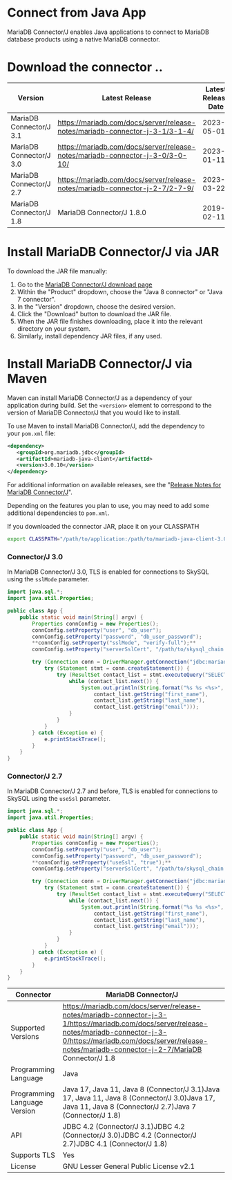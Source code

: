 # Connect from Java App

MariaDB Connector/J enables Java applications to connect to MariaDB database products using a native MariaDB connector.

# Download the connector ..

| Version | Latest Release | Latest Release Date | Maturity |
| --- | --- | --- | --- |
| MariaDB Connector/J 3.1 | https://mariadb.com/docs/server/release-notes/mariadb-connector-j-3-1/3-1-4/ | 2023-05-01 | General Availability |
| MariaDB Connector/J 3.0 | https://mariadb.com/docs/server/release-notes/mariadb-connector-j-3-0/3-0-10/ | 2023-01-11 | General Availability |
| MariaDB Connector/J 2.7 | https://mariadb.com/docs/server/release-notes/mariadb-connector-j-2-7/2-7-9/ | 2023-03-22 | General Availability |
| MariaDB Connector/J 1.8 | MariaDB Connector/J 1.8.0 | 2019-02-11 | GA |

# Install MariaDB Connector/J via JAR

To download the JAR file manually:

1. Go to the [MariaDB Connector/J download page](https://mariadb.com/downloads/connectors/connectors-data-access/java8-connector/)
2. Within the "Product" dropdown, choose the "Java 8 connector" or "Java 7 connector".
3. In the "Version" dropdown, choose the desired version.
4. Click the "Download" button to download the JAR file.
5. When the JAR file finishes downloading, place it into the relevant directory on your system.
6. Similarly, install dependency JAR files, if any used.

# Install MariaDB Connector/J via Maven

Maven can install MariaDB Connector/J as a dependency of your application during build. Set the `<version>` element to correspond to the version of MariaDB Connector/J that you would like to install.

To use Maven to install MariaDB Connector/J, add the dependency to your `pom.xml` file:

```xml
<dependency>
   <groupId>org.mariadb.jdbc</groupId>
   <artifactId>mariadb-java-client</artifactId>
   <version>3.0.10</version>
</dependency>
```

For additional information on available releases, see the "[Release Notes for MariaDB Connector/J](https://mariadb.com/docs/server/release-notes/mariadb-connector-j-3-1/)".

Depending on the features you plan to use, you may need to add some additional dependencies to `pom.xml`.

If you downloaded the connector JAR, place it on your CLASSPATH

```bash
export CLASSPATH="/path/to/application:/path/to/mariadb-java-client-3.0.10.jar"
```

### **Connector/J 3.0**

In MariaDB Connector/J 3.0, TLS is enabled for connections to SkySQL using the `sslMode` parameter.

```java
import java.sql.*;
import java.util.Properties;

public class App {
    public static void main(String[] argv) {
        Properties connConfig = new Properties();
        connConfig.setProperty("user", "db_user");
        connConfig.setProperty("password", "db_user_password");
        **connConfig.setProperty("sslMode", "verify-full");**
        connConfig.setProperty("serverSslCert", "/path/to/skysql_chain.pem");

        try (Connection conn = DriverManager.getConnection("jdbc:mariadb://HOST:PORT", connConfig)) {
            try (Statement stmt = conn.createStatement()) {
                try (ResultSet contact_list = stmt.executeQuery("SELECT first_name, last_name, email FROM test.contacts")) {
                    while (contact_list.next()) {
                        System.out.println(String.format("%s %s <%s>",
                            contact_list.getString("first_name"),
                            contact_list.getString("last_name"),
                            contact_list.getString("email")));
                    }
                }
            }
        } catch (Exception e) {
            e.printStackTrace();
        }
    }
}
```

### **Connector/J 2.7**

In MariaDB Connector/J 2.7 and before, TLS is enabled for connections to SkySQL using the `useSsl` parameter.

```java
import java.sql.*;
import java.util.Properties;

public class App {
    public static void main(String[] argv) {
        Properties connConfig = new Properties();
        connConfig.setProperty("user", "db_user");
        connConfig.setProperty("password", "db_user_password");
        **connConfig.setProperty("useSsl", "true");**
        connConfig.setProperty("serverSslCert", "/path/to/skysql_chain.pem");

        try (Connection conn = DriverManager.getConnection("jdbc:mariadb://HOST:PORT", connConfig)) {
            try (Statement stmt = conn.createStatement()) {
                try (ResultSet contact_list = stmt.executeQuery("SELECT first_name, last_name, email FROM test.contacts")) {
                    while (contact_list.next()) {
                        System.out.println(String.format("%s %s <%s>",
                            contact_list.getString("first_name"),
                            contact_list.getString("last_name"),
                            contact_list.getString("email")));
                    }
                }
            }
        } catch (Exception e) {
            e.printStackTrace();
        }
    }
}
```

| Connector | MariaDB Connector/J |
| --- | --- |
| Supported Versions | https://mariadb.com/docs/server/release-notes/mariadb-connector-j-3-1/https://mariadb.com/docs/server/release-notes/mariadb-connector-j-3-0/https://mariadb.com/docs/server/release-notes/mariadb-connector-j-2-7/MariaDB Connector/J 1.8 |
| Programming Language | Java |
| Programming Language Version | Java 17, Java 11, Java 8 (Connector/J 3.1)Java 17, Java 11, Java 8 (Connector/J 3.0)Java 17, Java 11, Java 8 (Connector/J 2.7)Java 7 (Connector/J 1.8) |
| API | JDBC 4.2 (Connector/J 3.1)JDBC 4.2 (Connector/J 3.0)JDBC 4.2 (Connector/J 2.7)JDBC 4.1 (Connector/J 1.8) |
| Supports TLS | Yes |
| License | GNU Lesser General Public License v2.1 |